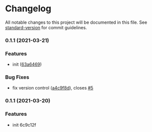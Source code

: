 # Changelog

All notable changes to this project will be documented in this file. See [standard-version](https://github.com/conventional-changelog/standard-version) for commit guidelines.

### 0.1.1 (2021-03-21)


### Features

* init ([63a6469](https://gitlab.com/mkinfrared/identityservice/commit/63a64699c3b8bf5726ad9ed2224fdecfb337f634))


### Bug Fixes

* fix version control ([a4c9f8d](https://gitlab.com/mkinfrared/identityservice/commit/a4c9f8dd29317b7466bac1fc11f2b12cd034e6e1)), closes [#5](https://gitlab.com/mkinfrared/identityservice/issues/5)

### 0.1.1 (2021-03-20)


### Features

* init 6c9c12f
